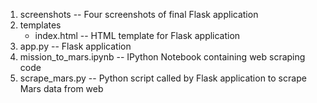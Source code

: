 1. screenshots -- Four screenshots of final Flask application
2. templates
    * index.html -- HTML template for Flask application
3. app.py -- Flask application
4. mission_to_mars.ipynb -- IPython Notebook containing web scraping code
5. scrape_mars.py -- Python script called by Flask application to scrape Mars data from web
